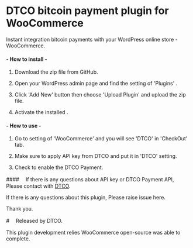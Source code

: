 # DTCO bitcoin payment plugin for WooCommerce

Instant integration bitcoin payments with your WordPress online store - WooCommerce.

#### - How to install -
1. Download the zip file from GitHub.

2. Open your WordPress admin page and find the setting of 'Plugins' .

3. Click 'Add New' button then choose 'Upload Plugin' and upload the zip file.

4. Activate the installed .


#### - How to use -
1. Go to setting of 'WooCommerce' and you will see 'DTCO' in 'CheckOut' tab.

2. Make sure to apply API key from DTCO and put it in 'DTCO' setting.

3. Check to enable the DTCO Payment.

####　
If there is any questions about API key or DTCO Payment API,
Please contact with <a href="http://dtco.co/">DTCO</a>.

If there is any questions about this plugin,
Please raise issue here.

Thank you.

#　
Released by DTCO.

This plugin development relies WooCommerce open-source was able to complete.
